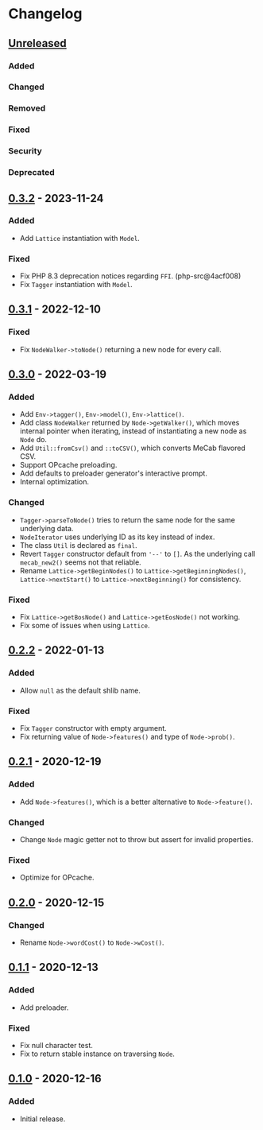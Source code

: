 # Changelog

[Unreleased]: https://github.com/ranvis/php-mecab-ffi/compare/v0.3.2...HEAD
## [Unreleased]
### Added
### Changed
### Removed
### Fixed
### Security
### Deprecated

[0.3.2]: https://github.com/ranvis/php-mecab-ffi/compare/v0.3.1..v0.3.2
## [0.3.2] - 2023-11-24
### Added
- Add `Lattice` instantiation with `Model`.
### Fixed
- Fix PHP 8.3 deprecation notices regarding `FFI`. (php-src@4acf008)
- Fix `Tagger` instantiation with `Model`.

[0.3.1]: https://github.com/ranvis/php-mecab-ffi/compare/v0.3.0..v0.3.1
## [0.3.1] - 2022-12-10
### Fixed
- Fix `NodeWalker->toNode()` returning a new node for every call.

[0.3.0]: https://github.com/ranvis/php-mecab-ffi/compare/v0.2.2..v0.3.0
## [0.3.0] - 2022-03-19
### Added
- Add `Env->tagger()`, `Env->model()`, `Env->lattice()`.
- Add class `NodeWalker` returned by `Node->getWalker()`, which moves internal pointer when iterating, instead of instantiating a new node as `Node` do.
- Add `Util::fromCsv()` and `::toCSV()`, which converts MeCab flavored CSV.
- Support OPcache preloading.
- Add defaults to preloader generator's interactive prompt.
- Internal optimization.
### Changed
- `Tagger->parseToNode()` tries to return the same node for the same underlying data.
- `NodeIterator` uses underlying ID as its key instead of index.
- The class `Util` is declared as `final`.
- Revert `Tagger` constructor default from `'--'` to `[]`.
  As the underlying call `mecab_new2()` seems not that reliable.
- Rename `Lattice->getBeginNodes()` to `Lattice->getBeginningNodes()`,
  `Lattice->nextStart()` to `Lattice->nextBeginning()` for consistency.
### Fixed
- Fix `Lattice->getBosNode()` and `Lattice->getEosNode()` not working.
- Fix some of issues when using `Lattice`.

[0.2.2]: https://github.com/ranvis/php-mecab-ffi/compare/v0.2.1..v0.2.2
## [0.2.2] - 2022-01-13
### Added
- Allow `null` as the default shlib name.
### Fixed
- Fix `Tagger` constructor with empty argument.
- Fix returning value of `Node->features()` and type of `Node->prob()`.

[0.2.1]: https://github.com/ranvis/php-mecab-ffi/compare/v0.2.0..v0.2.1
## [0.2.1] - 2020-12-19
### Added
- Add `Node->features()`, which is a better alternative to `Node->feature()`.
### Changed
- Change `Node` magic getter not to throw but assert for invalid properties.
### Fixed
- Optimize for OPcache.

[0.2.0]: https://github.com/ranvis/php-mecab-ffi/compare/v0.1.1..v0.2.0
## [0.2.0] - 2020-12-15
### Changed
- Rename `Node->wordCost()` to `Node->wCost()`.

[0.1.1]: https://github.com/ranvis/php-mecab-ffi/compare/v0.1.0..v0.1.1
## [0.1.1] - 2020-12-13
### Added
- Add preloader.
### Fixed
- Fix null character test.
- Fix to return stable instance on traversing `Node`.

[0.1.0]: https://github.com/ranvis/php-mecab-ffi/commits/v0.1.0
## [0.1.0] - 2020-12-16
### Added
- Initial release.
